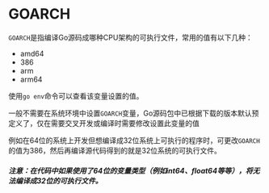 # GOARCH
`GOARCH`是指编译Go源码成哪种CPU架构的可执行文件，常用的值有以下几种：
* amd64
* 386
* arm
* arm64

使用`go env`命令可以查看该变量设置的值。

一般不需要在系统环境中设置`GOARCH`变量，Go源码包中已根据下载的版本默认预定义了，仅在需要交叉开发或编译时需要修改设置此变量的值

例如在64位的系统上开发但想编译成32位系统上可执行的程序时，可更改`GOARCH`的值为386，然后再编译源代码得到的就是32位系统的可执行文件。

##### 注意：在代码中如果使用了64位的变量类型（例如int64、float64等等），将无法编译成32位的可执行文件。